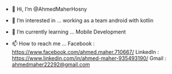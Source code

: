 - 👋 Hi, I’m @AhmedMaherHosny

- 👀 I’m interested in ...
working as a team 
android with kotlin

- 🌱 I’m currently learning ...
Mobile Development

- 📫 How to reach me ...
Facebook : https://www.facebook.com/ahmed.maher.710667/
LinkedIn : https://www.linkedin.com/in/ahmed-maher-935493190/
Gmail : ahmedmaher22292@gmail.com

<!---
AhmedMaherHosny/AhmedMaherHosny is a ✨ special ✨ repository because its `README.md` (this file) appears on your GitHub profile.
You can click the Preview link to take a look at your changes.
--->
